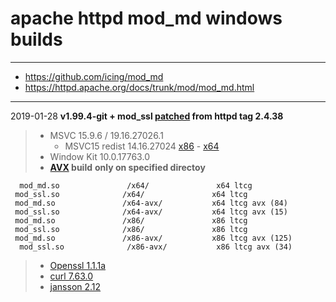 # apache httpd mod_md windows builds #

----
- https://github.com/icing/mod_md
- https://httpd.apache.org/docs/trunk/mod/mod_md.html  

----
2019-01-28
**v1.99.4-git + mod_ssl [patched](https://github.com/icing/mod_md/blob/master/patches/mod_ssl_md2-2.4.x.diff) from httpd tag 2.4.38**   

> - MSVC 15.9.6 / 19.16.27026.1
>   - MSVC15 redist 14.16.27024 [x86](https://aka.ms/vs/15/release/VC_redist.x86.exe) - [x64](https://aka.ms/vs/15/release/VC_redist.x64.exe)
> - Window Kit 10.0.17763.0
> - **[AVX](https://msdn.microsoft.com/fr-fr/library/jj620901.aspx) build** __only on specified directoy__

`  mod_md.so               /x64/               x64 ltcg`  
`  mod_ssl.so              /x64/               x64 ltcg  `  
`  mod_md.so               /x64-avx/           x64 ltcg avx (84)  `  
`  mod_ssl.so              /x64-avx/           x64 ltcg avx (15)  `  
`  mod_md.so               /x86/               x86 ltcg  `  
`  mod_ssl.so              /x86/               x86 ltcg  `  
`  mod_md.so               /x86-avx/           x86 ltcg avx (125)  `  
`  mod_ssl.so              /x86-avx/           x86 ltcg avx (34)`  
    
> - [Openssl 1.1.1a ](https://github.com/openssl/openssl/tree/OpenSSL_1_1_1a)  
> - [curl 7.63.0](https://github.com/curl/curl/tree/curl-7_63_0)  
> - [jansson 2.12 ](https://github.com/akheron/jansson/tree/v2.12)